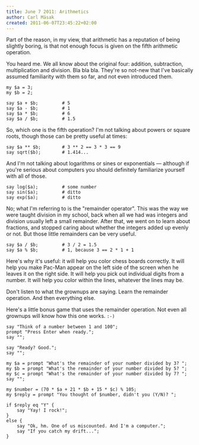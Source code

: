 ```yaml
---
title: June 7 2011: Arithmetics
author: Carl Mäsak
created: 2011-06-07T23:45:22+02:00
---
```

Part of the reason, in my view, that arithmetic has a reputation of being slightly boring, is that not enough focus is given on the fifth arithmetic operation.

You heard me. We all know about the original four: addition, subtraction, multiplication and division. Bla bla bla. They're so not-new that I've basically assumed familiarity with them so far, and not even introduced them.

    my $a = 3;
    my $b = 2;
    
    say $a + $b;         # 5
    say $a - $b;         # 1
    say $a * $b;         # 6
    say $a / $b;         # 1.5

So, which one is the fifth operation? I'm not talking about powers or square roots, though those can be pretty useful at times:

    say $a ** $b;        # 3 ** 2 == 3 * 3 == 9
    say sqrt($b);        # 1.414...

And I'm not talking about logarithms or sines or exponentials &mdash; although if you're serious about computers you should definitely familiarize yourself with all of those.

    say log($a);         # some number
    say sin($a);         # ditto
    say exp($a);         # ditto

No; what I'm referring to is the "remainder operator". This was the way we were taught division in my school, back when all we had was integers and division usually left a small remainder. After that, we went on to learn about fractions, and stopped caring about whether the integers added up evenly or not. But those little remainders can be very useful.

    say $a / $b;         # 3 / 2 = 1.5
    say $a % $b;         # 1, because 3 == 2 * 1 + 1

Here's why it's useful: it will help you color chess boards correctly. It will help you make Pac-Man appear on the left side of the screen when he leaves it on the right side. It will help you pick out individual digits from a number. It will help you color within the lines, whatever the lines may be.

Don't listen to what the grownups are saying. Learn the remainder operation. And then everything else.

Here's a little bonus game that uses the remainder operation. Not even all grownups will know how this one works. `:-)`

    say "Think of a number between 1 and 100";
    prompt "Press Enter when ready.";
    say "";
    
    say "Ready? Good.";
    say "";
    
    my $a = prompt "What's the remainder of your number divided by 3? ";
    my $b = prompt "What's the remainder of your number divided by 5? ";
    my $c = prompt "What's the remainder of your number divided by 7? ";
    say "";
    
    my $number = (70 * $a + 21 * $b + 15 * $c) % 105;
    my $reply = prompt "You thought of $number, didn't you (Y/N)? ";
    
    if $reply eq "Y" {
        say "Yay! I rock!";
    }
    else {
        say "Ok, hm. One of us miscounted. And I'm a computer.";
        say "If you catch my drift...";
    }
